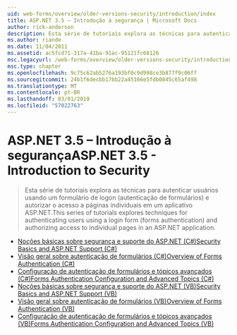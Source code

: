 ```yaml
---
uid: web-forms/overview/older-versions-security/introduction/index
title: ASP.NET 3.5 – Introdução à segurança | Microsoft Docs
author: rick-anderson
description: Esta série de tutoriais explora as técnicas para autenticar usuários usando um formulário de logon (autenticação de formulários) e autorizar o acesso a páginas individuais no...
ms.author: riande
ms.date: 11/04/2011
ms.assetid: ac5fcd71-317a-41ba-91ac-95121fc68126
msc.legacyurl: /web-forms/overview/older-versions-security/introduction
msc.type: chapter
ms.openlocfilehash: 9c75c62ab5276a193bf0c9d998ce3b877f9c06ff
ms.sourcegitcommit: 24b1f6decbb17bb22a45166e5fdb0845c65af498
ms.translationtype: MT
ms.contentlocale: pt-BR
ms.lasthandoff: 03/01/2019
ms.locfileid: "57022763"
---
```

<a name="aspnet-35---introduction-to-security"></a><span data-ttu-id="673c8-103">ASP.NET 3.5 – Introdução à segurança</span><span class="sxs-lookup"><span data-stu-id="673c8-103">ASP.NET 3.5 - Introduction to Security</span></span>
====================
> <span data-ttu-id="673c8-104">Esta série de tutoriais explora as técnicas para autenticar usuários usando um formulário de logon (autenticação de formulários) e autorizar o acesso a páginas individuais em um aplicativo ASP.NET.</span><span class="sxs-lookup"><span data-stu-id="673c8-104">This series of tutorials explores techniques for authenticating users using a login form (forms authentication) and authorizing access to individual pages in an ASP.NET application.</span></span>


- [<span data-ttu-id="673c8-105">Noções básicas sobre segurança e suporte do ASP.NET (C#)</span><span class="sxs-lookup"><span data-stu-id="673c8-105">Security Basics and ASP.NET Support (C#)</span></span>](security-basics-and-asp-net-support-cs.md)
- [<span data-ttu-id="673c8-106">Visão geral sobre autenticação de formulários (C#)</span><span class="sxs-lookup"><span data-stu-id="673c8-106">Overview of Forms Authentication (C#)</span></span>](an-overview-of-forms-authentication-cs.md)
- [<span data-ttu-id="673c8-107">Configuração de autenticação de formulários e tópicos avançados (C#)</span><span class="sxs-lookup"><span data-stu-id="673c8-107">Forms Authentication Configuration and Advanced Topics (C#)</span></span>](forms-authentication-configuration-and-advanced-topics-cs.md)
- [<span data-ttu-id="673c8-108">Noções básicas sobre segurança e suporte do ASP.NET (VB)</span><span class="sxs-lookup"><span data-stu-id="673c8-108">Security Basics and ASP.NET Support (VB)</span></span>](security-basics-and-asp-net-support-vb.md)
- [<span data-ttu-id="673c8-109">Visão geral sobre autenticação de formulários (VB)</span><span class="sxs-lookup"><span data-stu-id="673c8-109">Overview of Forms Authentication (VB)</span></span>](an-overview-of-forms-authentication-vb.md)
- [<span data-ttu-id="673c8-110">Configuração de autenticação de formulários e tópicos avançados (VB)</span><span class="sxs-lookup"><span data-stu-id="673c8-110">Forms Authentication Configuration and Advanced Topics (VB)</span></span>](forms-authentication-configuration-and-advanced-topics-vb.md)
